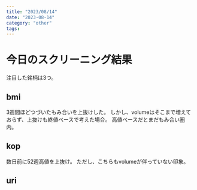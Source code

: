 ```yaml
---
title: "2023/08/14"
date: "2023-08-14"
category: "other"
tags:
---
```


# 今日のスクリーニング結果

注目した銘柄は3つ。


## bmi

3週間ほどつづいたもみ合いを上抜けした。
しかし、volumeはそこまで増えておらず、上抜けも終値ベースで考えた場合。
高値ベースだとまだもみ合い圏内。


## kop

数日前に52週高値を上抜け。
ただし、こちらもvolumeが伴っていない印象。

## uri

